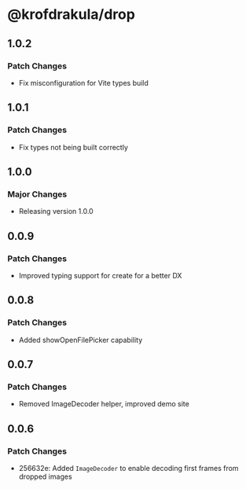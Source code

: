 # @krofdrakula/drop

## 1.0.2

### Patch Changes

- Fix misconfiguration for Vite types build

## 1.0.1

### Patch Changes

- Fix types not being built correctly

## 1.0.0

### Major Changes

- Releasing version 1.0.0

## 0.0.9

### Patch Changes

- Improved typing support for create for a better DX

## 0.0.8

### Patch Changes

- Added showOpenFilePicker capability

## 0.0.7

### Patch Changes

- Removed ImageDecoder helper, improved demo site

## 0.0.6

### Patch Changes

- 256632e: Added `ImageDecoder` to enable decoding first frames from dropped images
